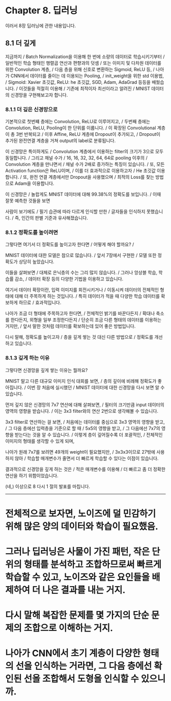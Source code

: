 # Chapter 8. 딥러닝

이러서 8장 딥러닝에 관한 내용입니다.

## 8.1 더 깊게

지금까지 / Batch Normalization을 이용해 한 번에 소량의 데이터로 학습시키기부터 / 일반적인 학습 형태인 행렬곱 연산과 편향과의 덧셈 / 또는 이미지 및 다차원 데이터를 위한 Convolution 계층, / 다음 층을 위해 신호로 변환하는 Sigmoid, ReLU 등, / 나아가 CNN에서 데이터를 줄이는 데 이용되는 Pooling, / init_weight을 위한 std 이용법, / Sigmoid: Xavier 초깃값, ReLU: he 초깃값, SGD, Adam, AdaGrad 등등을 배웠습니다. / 
이것들을 적절히 이용해 / 기존에 최적이자 최선이라고 알려진 / MNIST 데이터의 신경망을 구현해보고자 합니다.

### 8.1.1 더 깊은 신경망으로

기본적으로 첫번쨰 층에는 Convolution, ReLU로 이루어지고, / 두번째 층에는 Convolution, ReLU, Pooling이 한 단위를 이룹니다. / 이 확장된 Convolutional 계층이 총 3번 반복되고 / 이후 Affine, ReLU 계층에 Dropout이 추가되고, / Dropout이 추가된 완전연결 계층을 거쳐 output의 label로 분류됩니다.

이 신경망은 특이하게도 / Convolution 계층에서 이용하는 filter의 크기가 3으로 모두 동일합니다. / 그리고 채널 수가 / 16, 16, 32, 32, 64, 64로 pooling 이후의 / Convolution 계층을 만나면서 / 채널 수가 2배로 증가하는 특징이 있습니다. / 또, 모든 Activation function은 ReLU이며, / 이를 더 효과적으로 이용하고자 / He 초깃값 이용합니다. / 또, 완전 연결 계층에서만 Dropout을 사용했으며 / 최적의 Loss를 찾는 방법으로 Adam을 이용합니다.

이 신경망은 / 놀랍게도 MNIST 데이터에 대해 99.38%의 정확도를 보입니다. / 
이때 잘못 예측한 것들을 보면

사람이 보기에도 / 필기 습관에 따라 다르게 인식할 만한 / 글자들을 인식하지 못했습니다. / 
즉, 인간의 판별 기준과 유사해졌습니다.

### 8.1.2 정확도를 높이려면

그렇다면 여기서 더 정확도를 높이고자 한다면 / 어떻게 해야 할까요? / 

MNIST 데이터에 대한 모델은 참으로 많습니다. / 
앞서 7장에서 구현한 / 모델 또한 정확도가 상당히 높았습니다.

이들을 살펴보면 / 대체로 은닉층의 수는 그리 많지 않습니다. / 그러나 앙상블 학습, 학습률 감소, / 데이터 확장 등의 다양한 기법을 이용하고 있습니다.

여기서 데이터 확장이란, 입력 이미지를 회전시키거나 / 이동시켜 데이터의 전체적인 형태에 대해 더 주목하게 하는 것입니다. / 특히 데이터가 적을 때 다양한 학습 데이터를 확보하게 하므로 / 효과적입니다.

나아가 조금 더 형태에 주목하고자 한다면, / 전체적인 밝기를 바꾼다든지 / 확대나 축소를 한다든지, 외형을 일부 조정한다든지 / 단순히 조금 다른 형태의 데이터를 이용하는 거지만, / 앞서 말한 것처럼 데이터를 확보하는데 있어 좋은 방법입니다.

다시 말해, 정확도를 높이고자 / 층을 깊게 쌓는 것 대신 다른 방법으로 / 정확도를 개선하고 있습니다.

### 8.1.3 깊게 하는 이유

그렇다면 신경망을 깊게 쌓는 이유는 뭘까요?

MNIST 말고 다른 대규모 이미지 인식 대회를 보면, / 층의 깊이에 비례해 정확도가 좋아집니다. / 
이번 장 처음에 실시했던 / MNIST 데이터에 대한 신경망을 다시 보면 알 수 있습니다.

먼저 깊지 않은 신경망의 7x7 연산에 대해 살펴보면, / 필터의 크기만큼 input 데이터의 영역의 영향을 받습니다. / 이는 3x3 filter와의 연산 2번으로 생각해볼 수 있습니다.

3x3 filter로 연산하는 걸 보면, / 처음에는 데이터를 중심으로 3x3 영역의 영향을 받고, / 그 다음 층에선 입력층을 기준으로 할 때 / 5x5의 영향을 받고, / 그 다음에선 7x7의 영향을 받는다는 것을 알 수 있습니다. / 이렇게 층이 깊어질수록 더 포괄적인, / 전체적인 이미지의 형태를 생각할 수 있게 되며, 

나아가 원래 7x7를 보려면 49개의 weight이 필요했지만, / 3x3x3이므로 27밖에 사용하지 않아 / 학습할 매개변수가 줄면서 더 빠르게 학습할 수 있다는 이점이 있습니다.

결과적으로 신경망을 깊게 하는 것은 / 적은 매개변수를 이용해 / 더 빠르고 좀 더 정확한 연산을 하기 위함이었습니다.

(네,) 이상으로 8 다시 1 절의 발표를 마칩니다.

---

# 전체적으로 보자면, 노이즈에 덜 민감하기 위해 많은 양의 데이터와 학습이 필요했음.
# 그러나 딥러닝은 사물이 가진 패턴, 작은 단위의 형태를 분석하고 조합하므로써 빠르게 학습할 수 있고, 노이즈와 같은 요인들을 배제하여 더 나은 결과를 내는 거지.
# 다시 말해 복잡한 문제를 몇 가지의 단순 문제의 조합으로 이해하는 거지.
# 나아가 CNN에서 초기 계층이 다양한 형태의 선을 인식하는 거라면, 그 다음 층에선 확인된 선을 조합해서 도형을 인식할 수 있으니까.
